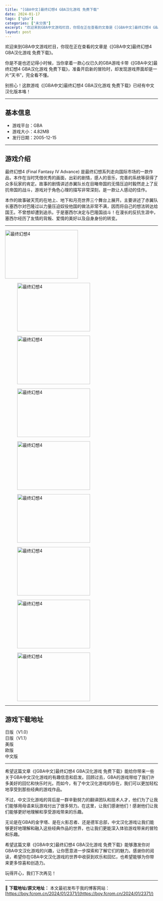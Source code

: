 ```yaml
---
title: "[GBA中文]最终幻想4 GBA汉化游戏 免费下载"
date: 2024-01-17
tags: ["gba"]
categories: ["未分类"]
excerpt: "欢迎来到GBA中文游戏栏目，你现在正在查看的文章是《[GBA中文]最终幻想4 GBA汉化游戏 免费下载》。 你是不是也还记得小时候，当你拿着一款心仪已久的GBA游戏卡带《[GBA中文]最终幻想4 GBA汉化游戏 免费下载》，准备开启新的冒险时，却发现游戏界面却是一片“天书”，完全看不懂。 别担心！这&hellip;"
layout: post
---
```


欢迎来到GBA中文游戏栏目，你现在正在查看的文章是《[GBA中文]最终幻想4 GBA汉化游戏 免费下载》。

你是不是也还记得小时候，当你拿着一款心仪已久的GBA游戏卡带《[GBA中文]最终幻想4 GBA汉化游戏 免费下载》，准备开启新的冒险时，却发现游戏界面却是一片“天书”，完全看不懂。

别担心！这款游戏《[GBA中文]最终幻想4 GBA汉化游戏 免费下载》已经有中文汉化版本咯！

<hr />

<h2>基本信息</h2>
<ul>
 	<li>游戏平台：GBA</li>
 	<li>游戏大小：4.82MB</li>
 	<li>发行日期：2005-12-15</li>
</ul>

<hr />

<h2>游戏介绍</h2>
最终幻想4 (Final Fantasy IV Advance) 是最终幻想系列走向国际市场的一款作品，本作在当时凭借优秀的画面，出彩的剧情，感人的音乐，完善的系统等获得了众多玩家的肯定。故事的剧情讲述赤翼队长在目睹帝国的无情压迫时毅然走上了反抗帝国的战斗，游戏对于角色心理的描写非常深刻，是一款让人感动的佳作。

本作的故事破天荒的在地上、地下和月亮世界三个舞台上展开。主要讲述了赤翼队长塞西尔对巴隆过以力量压迫奴役他国的做法非常不满，因而将自己的想法转达给国王。不曾想却遭到追杀。于是塞西尔决定与巴隆国战斗！在漫长的反抗生涯中，塞西尔经历了友情的背叛、爱情的美好以及自身身份的转变。

<hr />

<img title="最终幻想4-1" src="https://boy.fcrom.cn/wp-content/uploads/2024/01/20240116_65a63f310fb5e.png" alt="最终幻想4" width="240" height="160" data-id="2532" />
<figure><img title="最终幻想4-2" src="https://boy.fcrom.cn/wp-content/uploads/2024/01/20240116_65a63f31356fc.png" alt="最终幻想4" width="240" height="160" data-id="2533" /></figure>
<figure><img title="最终幻想4-3" src="https://boy.fcrom.cn/wp-content/uploads/2024/01/20240116_65a63f3158c94.png" alt="最终幻想4" width="240" height="160" data-id="2534" /></figure>
<figure><img title="最终幻想4-4" src="https://boy.fcrom.cn/wp-content/uploads/2024/01/20240116_65a63f317e232.png" alt="最终幻想4" width="240" height="160" data-id="2535" /></figure>
<figure><img title="最终幻想4-5" src="https://boy.fcrom.cn/wp-content/uploads/2024/01/20240116_65a63f31a5049.png" alt="最终幻想4" width="240" height="160" data-id="2536" /></figure>
<figure><img title="最终幻想4" src="https://boy.fcrom.cn/wp-content/uploads/2024/01/20240116_65a63f31c9c8d.png" alt="最终幻想4" width="240" height="160" data-id="2537" /></figure>
<figure><img title="最终幻想4" src="https://boy.fcrom.cn/wp-content/uploads/2024/01/20240116_65a63f31f0f9b.png" alt="最终幻想4" width="240" height="160" data-id="2528" /></figure>
<figure><img title="最终幻想4" src="https://boy.fcrom.cn/wp-content/uploads/2024/01/20240116_65a63f321b837.png" alt="最终幻想4" width="240" height="160" data-id="2529" /></figure>
<figure><img title="最终幻想4" src="https://boy.fcrom.cn/wp-content/uploads/2024/01/20240116_65a63f324078c.png" alt="最终幻想4" width="240" height="160" data-id="2530" /></figure>

<hr />

<h2>游戏下载地址</h2>
<div>
<div>
<div>日版（V1.0）</div>
<div>日版（V1.1）</div>
<div>美版</div>
<div>欧版</div>
<div>中文版</div>
</div>
</div>

<hr />

希望这篇文章《[GBA中文]最终幻想4 GBA汉化游戏 免费下载》能给你带来一些关于GBA中文汉化游戏的有趣信息和启发。回顾过去，GBA的游戏带给了我们许多美好的回忆和快乐时光。而如今，有了中文汉化游戏的存在，我们可以更加轻松地享受到那些经典的游戏作品。

不过，中文汉化游戏的背后是一群辛勤努力的翻译团队和技术人才，他们为了让我们能够用母语来玩游戏付出了很多努力。在这里，让我们感谢他们！感谢他们让我们能够更好地理解和享受游戏带来的乐趣。

无论是在GBA的金字塔、是在火影忍者、还是德军总部，中文汉化游戏让我们能够更好地理解和融入这些经典作品的世界，也让我们更能深入体验游戏带来的冒险和乐趣。

希望这篇文章《[GBA中文]最终幻想4 GBA汉化游戏 免费下载》能够激发你对GBA中文汉化游戏的兴趣，让你愿意进一步探索和了解它们的魅力。感谢你的阅读，希望你在GBA中文汉化游戏的世界中收获到欢乐和回忆，也希望能够为你带来更多惊喜和创造力。

玩得开心，我们下次再见！

---
📖 **下载地址/原文地址：** 本文最初发布于我的博客网站：[https://boy.fcrom.cn/2024/01/2371/](https://boy.fcrom.cn/2024/01/2371/)
